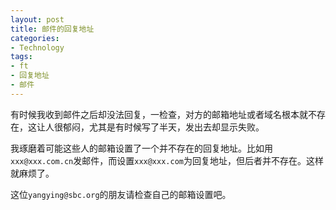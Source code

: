 ```yaml
---
layout: post
title: 邮件的回复地址
categories:
- Technology
tags:
- ft
- 回复地址
- 邮件
---
```


有时候我收到邮件之后却没法回复，一检查，对方的邮箱地址或者域名根本就不存在，这让人很郁闷，尤其是有时候写了半天，发出去却显示失败。

我琢磨着可能这些人的邮箱设置了一个并不存在的回复地址。比如用`xxx@xxx.com.cn`发邮件，而设置`xxx@xxx.com`为回复地址，但后者并不存在。这样就麻烦了。

这位`yangying@sbc.org`的朋友请检查自己的邮箱设置吧。
